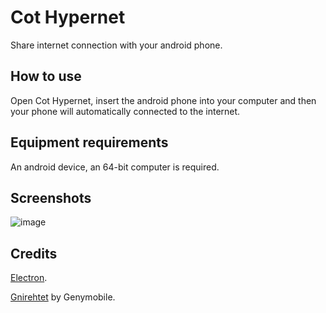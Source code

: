 ﻿# Cot Hypernet
Share internet connection with your android phone.
## How to use
Open Cot Hypernet, insert the android phone into your computer and then your phone will automatically connected to the internet.
## Equipment requirements
An android device, an 64-bit computer is required.
## Screenshots
![image](https://raw.fastgit.org/zjx2007/CHY_Cot-Hypernet/main/Screenshot1.png)
## Credits
[Electron](https://github.com/electron/electron "Electron").

[Gnirehtet](https://github.com/Genymobile/gnirehtet "Gnirehtet") by Genymobile.
